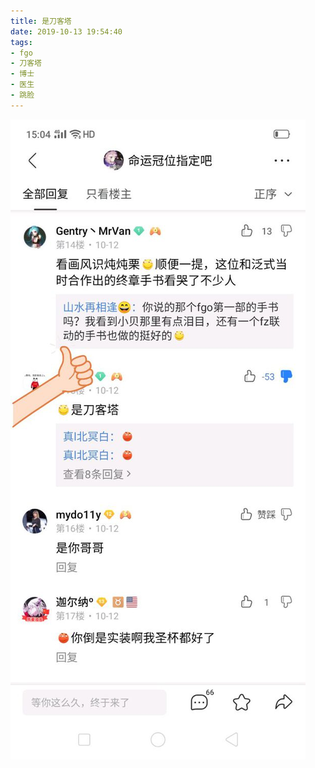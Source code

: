 ```yaml
---
title: 是刀客塔
date: 2019-10-13 19:54:40
tags:
- fgo
- 刀客塔
- 博士
- 医生
- 跳脸
---
```

![](2019-10-13-19-54/01.jpg)
